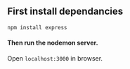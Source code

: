 ## First install dependancies

`npm install express` <br>

#### Then run the nodemon server.

Open `localhost:3000` in browser.

